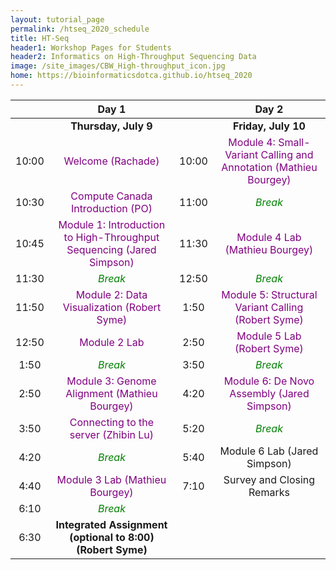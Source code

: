 ```yaml
---
layout: tutorial_page
permalink: /htseq_2020_schedule
title: HT-Seq
header1: Workshop Pages for Students
header2: Informatics on High-Throughput Sequencing Data
image: /site_images/CBW_High-throughput_icon.jpg
home: https://bioinformaticsdotca.github.io/htseq_2020
---
```


| | **Day 1** | | **Day 2** |
| :---: | :---: | :---: | :---: |
| | **Thursday, July 9** | | **Friday, July 10** |
|10:00|	<font color="purple">Welcome (Rachade)</font> 	|10:00|	<font color="purple">Module 4: Small-Variant Calling and Annotation (Mathieu Bourgey)</font>
|10:30|	<font color="purple">Compute Canada Introduction (PO)</font>	|11:00|	<font color="green">*Break*</font>
|10:45|	<font color="purple">Module 1: Introduction to High-Throughput Sequencing (Jared Simpson)</font>	|11:30|	<font color="purple">Module 4 Lab (Mathieu Bourgey)</font>
|11:30|	<font color="green">*Break*</font>	|12:50|	<font color="green">*Break*</font>
|11:50|	<font color="purple">Module 2: Data Visualization (Robert Syme)</font> 	|1:50|	<font color="purple">Module 5: Structural Variant Calling (Robert Syme)</font>
|12:50|	<font color="purple">Module 2 Lab</font>	|2:50|	<font color="purple">Module 5 Lab (Robert Syme)</font>
|1:50|	<font color="green">*Break*</font>	|3:50|	<font color="green">*Break*</font>
|2:50|	<font color="purple">Module 3: Genome Alignment (Mathieu Bourgey)</font> 	|4:20|	<font color="purple"> Module 6: De Novo Assembly (Jared Simpson)</font>
|3:50|	<font color="purple">Connecting to the server (Zhibin Lu)</font>	|5:20|	<font color="green">*Break*</font>
|4:20|	<font color="green">*Break*</font>	|5:40|	Module 6 Lab (Jared Simpson)</font>
|4:40|	<font color="purple">Module 3 Lab (Mathieu Bourgey)</font>	|7:10|	Survey and Closing Remarks 
|6:10|	<font color="green">*Break*</font> | | |		
|6:30|	**Integrated Assignment (optional to 8:00)(Robert Syme)**	| | |	
